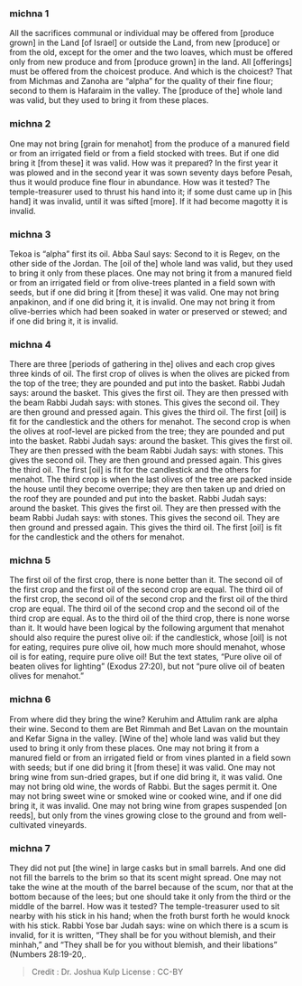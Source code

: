 
### michna 1
All the sacrifices communal or individual may be offered from [produce grown] in the Land [of Israel] or outside the Land, from new [produce] or from the old, except for the omer and the two loaves, which must be offered only from new produce and from [produce grown] in the land. All [offerings] must be offered from the choicest produce. And which is the choicest? That from Michmas and Zanoha are “alpha” for the quality of their fine flour; second to them is Hafaraim in the valley. The [produce of the] whole land was valid, but they used to bring it from these places.

### michna 2
One may not bring [grain for menahot] from the produce of a manured field or from an irrigated field or from a field stocked with trees. But if one did bring it [from these] it was valid. How was it prepared? In the first year it was plowed and in the second year it was sown seventy days before Pesah, thus it would produce fine flour in abundance. How was it tested? The temple-treasurer used to thrust his hand into it; if some dust came up in [his hand] it was invalid, until it was sifted [more]. If it had become magotty it is invalid.

### michna 3
Tekoa is “alpha” first its oil. Abba Saul says: Second to it is Regev, on the other side of the Jordan. The [oil of the] whole land was valid, but they used to bring it only from these places. One may not bring it from a manured field or from an irrigated field or from olive-trees   planted in a field sown with seeds, but if one did bring it [from these] it was valid. One may not bring anpakinon, and if one did bring it, it is invalid. One may not bring it from olive-berries which had been soaked in water or preserved or stewed; and if one did bring it, it is invalid.

### michna 4
There are three [periods of gathering in the] olives and each crop gives three kinds of oil. The first crop of olives is when the olives are picked from the top of the tree; they are pounded and put into the basket. Rabbi Judah says: around the basket. This gives the first oil. They are then pressed with the beam Rabbi Judah says: with stones. This gives the second oil. They are then ground and pressed again. This gives the third oil. The first [oil] is fit for the candlestick and the others for menahot. The second crop is when the olives at roof-level are picked from the tree; they are pounded and put into the basket. Rabbi Judah says: around the basket. This gives the first oil. They are then pressed with the beam Rabbi Judah says: with stones. This gives the second oil. They are then ground and pressed again. This gives the third oil. The first [oil] is fit for the candlestick and the others for menahot. The third crop is when the last olives of the tree are packed inside the house until they become overripe; they are then taken up and dried on the roof they are pounded and put into the basket. Rabbi Judah says: around the basket. This gives the first oil. They are then pressed with the beam Rabbi Judah says: with stones. This gives the second oil. They are then ground and pressed again. This gives the third oil. The first [oil] is fit for the candlestick and the others for menahot.

### michna 5
The first oil of the first crop, there is none better than it. The second oil of the first crop and the first oil of the second crop are equal. The third oil of the first crop, the second oil of the second crop and the first oil of the third crop are equal. The third oil of the second crop and the second oil of the third crop are equal. As to the third oil of the third crop, there is none worse than it. It would have been logical by the following argument that menahot should also require the purest olive oil: if the candlestick, whose [oil] is not for eating, requires pure olive oil, how much more should menahot, whose oil is for eating, require pure olive oil!  But the text states, “Pure olive oil of beaten olives for lighting” (Exodus 27:20), but not “pure olive oil of beaten olives for menahot.”

### michna 6
From where did they bring the wine? Keruhim and Attulim rank are alpha their wine. Second to them are Bet Rimmah and Bet Lavan on the mountain and Kefar Signa in the valley. [Wine of the] whole land was valid but they used to bring it only from these places. One may not bring it from a manured field or from an irrigated field or from vines planted in a field sown with seeds; but if one did bring it [from these] it was valid. One may not bring wine from sun-dried grapes, but if one did bring it, it was valid. One may not bring old wine, the words of Rabbi. But the sages permit it. One may not bring sweet wine or smoked wine or cooked wine, and if one did bring it, it was invalid. One may not bring wine from grapes suspended [on reeds], but only from the vines growing close to the ground and from well-cultivated vineyards.

### michna 7
They did not put [the wine] in large casks but in small barrels. And one did not fill the barrels to the brim so that its scent might spread. One may not take the wine at the mouth of the barrel because of the scum, nor that at the bottom because of the lees; but one should take it only from the third or the middle of the barrel. How was it tested?  The temple-treasurer used to sit nearby with his stick in his hand; when the froth burst forth he would knock with his stick. Rabbi Yose bar Judah says: wine on which there is a scum is invalid, for it is written, “They shall be for you without blemish, and their minhah,” and “They shall be for you without blemish, and their libations” (Numbers 28:19-20,.

>Credit : Dr. Joshua Kulp
>License : CC-BY